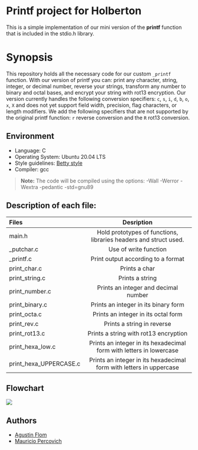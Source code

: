 # Printf project for Holberton

This is a simple implementation of our mini version of the **printf** function that is included in the stdio.h library. 

# Synopsis

This repository holds all the necessary code for our custom `_printf` function. With our version of printf you can: print any character, string, integer, or decimal number, reverse your strings, transform any number to binary and octal bases, and encrypt your string with rot13 encryption.
Our version currently handles the following conversion specifiers: `c`, `s`, `i`, `d`, `b`, `o`, `x`, `X` and does not yet support field width, precision, flag characters, or length modifiers. 
We add the following specifiers that are not supported by the original printf function: `r` reverse conversion and the `R` rot13 conversion.

## Environment 
* Language: C
* Operating System: Ubuntu 20.04 LTS
* Style guidelines: [Betty style](https://github.com/holbertonschool/Betty/wiki)
* Compiler: gcc 
 > **Note:** The code will be compiled using the options: -Wall -Werror -Wextra -pedantic -std=gnu89

## Description of each file:

| Files          |Desription
|:----------------|:-------------------------------:|
|main.h|Hold prototypes of functions, libraries headers and struct used.                   
|_putchar.c |Use of write function
|_printf.c |Print output according to a format                       
|print_char.c  |Prints a char
|print_string.c |Prints a string
|print_number.c |Prints an integer and decimal number
|print_binary.c |Prints an integer in its binary form
|print_octa.c |Prints an integer in its octal form
|print_rev.c | Prints a string in reverse
|print_rot13.c | Prints a string with rot13 encryption
|print_hexa_low.c | Prints an integer in  its hexadecimal form with letters in lowercase
|print_hexa_UPPERCASE.c | Prints an integer in its hexadecimal form with letters in uppercase

## Flowchart

<img src ="https://user-images.githubusercontent.com/64185026/158457454-974577bb-df00-405d-ad34-bc2331b35881.png">

## Authors

* [Agustin Flom](https://github.com/agusfl)
* [Mauricio Percovich](https://github.com/MauriPercovich)
